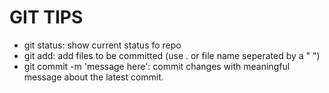 # GIT TIPS

- git status:                   show current status fo repo
- git add:                      add files to be committed (use . or file name seperated by a " ")
- git commit -m 'message here': commit changes with meaningful message about the latest commit. 